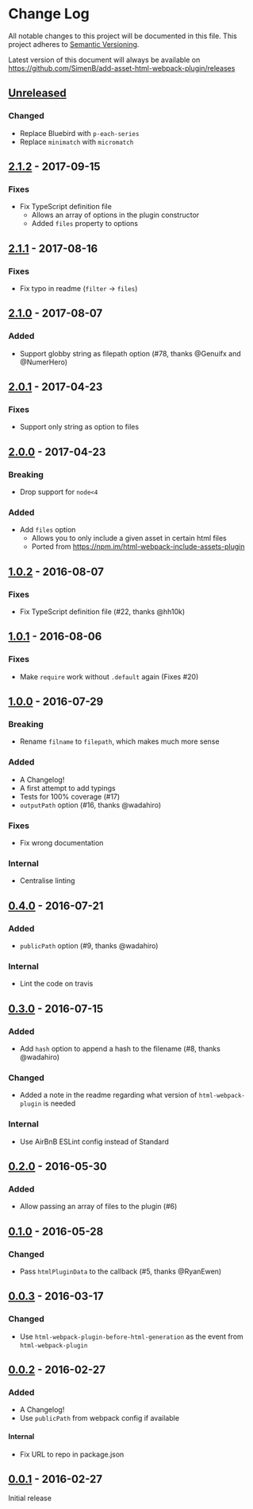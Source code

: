 # Change Log

All notable changes to this project will be documented in this file. This
project adheres to [Semantic Versioning](http://semver.org/).

Latest version of this document will always be available on
https://github.com/SimenB/add-asset-html-webpack-plugin/releases

## [Unreleased]

### Changed

* Replace Bluebird with `p-each-series`
* Replace `minimatch` with `micromatch`

## [2.1.2] - 2017-09-15

### Fixes

* Fix TypeScript definition file
  * Allows an array of options in the plugin constructor
  * Added `files` property to options

## [2.1.1] - 2017-08-16

### Fixes

* Fix typo in readme (`filter` -> `files`)

## [2.1.0] - 2017-08-07

### Added

* Support globby string as filepath option (#78, thanks @Genuifx and @NumerHero)

## [2.0.1] - 2017-04-23

### Fixes

* Support only string as option to files

## [2.0.0] - 2017-04-23

### Breaking

* Drop support for `node<4`

### Added

* Add `files` option
  * Allows you to only include a given asset in certain html files
  * Ported from https://npm.im/html-webpack-include-assets-plugin

## [1.0.2] - 2016-08-07

### Fixes

* Fix TypeScript definition file (#22, thanks @hh10k)

## [1.0.1] - 2016-08-06

### Fixes

* Make `require` work without `.default` again (Fixes #20)

## [1.0.0] - 2016-07-29

### Breaking

* Rename `filname` to `filepath`, which makes much more sense

### Added

* A Changelog!
* A first attempt to add typings
* Tests for 100% coverage (#17)
* `outputPath` option (#16, thanks @wadahiro)

### Fixes

* Fix wrong documentation

### Internal

* Centralise linting

## [0.4.0] - 2016-07-21

### Added

* `publicPath` option (#9, thanks @wadahiro)

### Internal

* Lint the code on travis

## [0.3.0] - 2016-07-15

### Added

* Add `hash` option to append a hash to the filename (#8, thanks @wadahiro)

### Changed

* Added a note in the readme regarding what version of `html-webpack-plugin` is
  needed

### Internal

* Use AirBnB ESLint config instead of Standard

## [0.2.0] - 2016-05-30

### Added

* Allow passing an array of files to the plugin (#6)

## [0.1.0] - 2016-05-28

### Changed

* Pass `htmlPluginData` to the callback (#5, thanks @RyanEwen)

## [0.0.3] - 2016-03-17

### Changed

* Use `html-webpack-plugin-before-html-generation` as the event from
  `html-webpack-plugin`

## [0.0.2] - 2016-02-27

### Added

* A Changelog!
* Use `publicPath` from webpack config if available

#### Internal

* Fix URL to repo in package.json

## [0.0.1] - 2016-02-27

Initial release

[unreleased]: https://github.com/SimenB/add-asset-html-webpack-plugin/compare/v2.1.2...HEAD
[2.1.2]: https://github.com/SimenB/add-asset-html-webpack-plugin/compare/v2.1.1...v2.1.2
[2.1.1]: https://github.com/SimenB/add-asset-html-webpack-plugin/compare/v2.1.0...v2.1.1
[2.1.0]: https://github.com/SimenB/add-asset-html-webpack-plugin/compare/v2.0.1...v2.1.0
[2.0.1]: https://github.com/SimenB/add-asset-html-webpack-plugin/compare/v2.0.0...v2.0.1
[2.0.0]: https://github.com/SimenB/add-asset-html-webpack-plugin/compare/v1.0.2...v2.0.0
[1.0.2]: https://github.com/SimenB/add-asset-html-webpack-plugin/compare/v1.0.1...v1.0.2
[1.0.1]: https://github.com/SimenB/add-asset-html-webpack-plugin/compare/v1.0.0...v1.0.1
[1.0.0]: https://github.com/SimenB/add-asset-html-webpack-plugin/compare/v0.4.0...v1.0.0
[0.4.0]: https://github.com/SimenB/add-asset-html-webpack-plugin/compare/v0.3.0...v0.4.0
[0.3.0]: https://github.com/SimenB/add-asset-html-webpack-plugin/compare/v0.2.0...v0.3.0
[0.2.0]: https://github.com/SimenB/add-asset-html-webpack-plugin/compare/v0.1.0...v0.2.0
[0.1.0]: https://github.com/SimenB/add-asset-html-webpack-plugin/compare/v0.0.3...v0.1.0
[0.0.3]: https://github.com/SimenB/add-asset-html-webpack-plugin/compare/v0.0.2...v0.0.3
[0.0.2]: https://github.com/SimenB/add-asset-html-webpack-plugin/compare/v0.0.1...v0.0.2
[0.0.1]: https://github.com/SimenB/add-asset-html-webpack-plugin/commit/02e262d47b56934b714f71d92b557ba3204eae22
